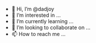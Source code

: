 - 👋 Hi, I’m @dadjoy
- 👀 I’m interested in ...
- 🌱 I’m currently learning ...
- 💞️ I’m looking to collaborate on ...
- 📫 How to reach me ...

<!---
dadjoy/dadjoy is a ✨ special ✨ repository because its `README.md` (this file) appears on your GitHub profile.
You can click the Preview link to take a look at your changes.
--->
